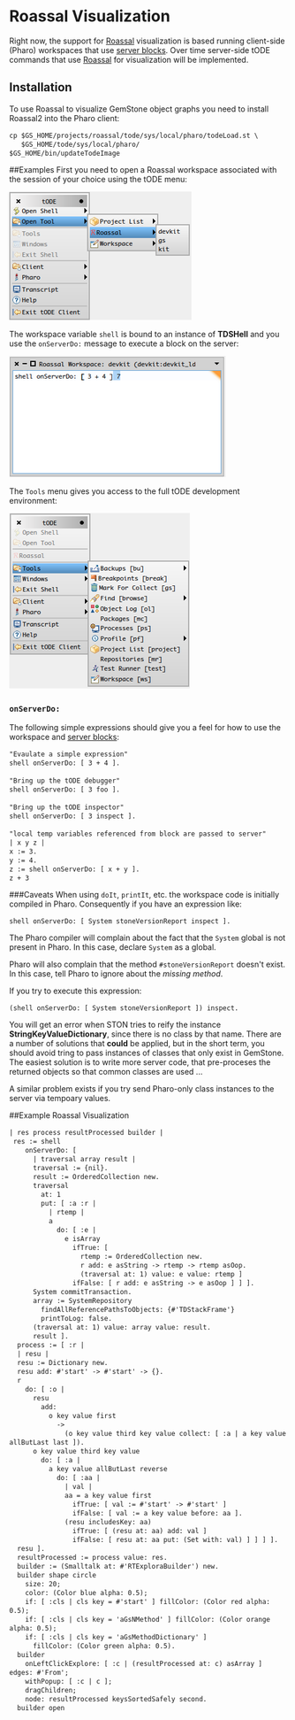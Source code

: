 # Roassal Visualization
Right now, the support for [Roassal][2] visualization is based running client-side (Pharo) workspaces that use [server blocks][1].
Over time server-side tODE commands that use [Roassal][2] for visualization will be implemented.

## Installation
To use Roassal to visualize GemStone object graphs you need to install Roassal2 into the Pharo client: 

```
cp $GS_HOME/projects/roassal/tode/sys/local/pharo/todeLoad.st \
   $GS_HOME/tode/sys/local/pharo/
$GS_HOME/bin/updateTodeImage
```

##Examples
First you need to open a Roassal workspace associated with the session of your choice using the tODE menu:

![roassal tode menu][3]

The workspace variable `shell` is bound to an instance of **TDSHell** and you use the `onServerDo:` message to execute a block on the server:

![roassal tode workspace][4]

The `Tools` menu gives you access to the full tODE development environment:

![tode tools menu][5]

### `onServerDo:`
The following simple expressions should give you a feel for how to use the workspace and [server blocks][1]:

```Smalltalk
"Evaulate a simple expression"
shell onServerDo: [ 3 + 4 ]. 

"Bring up the tODE debugger"
shell onServerDo: [ 3 foo ].

"Bring up the tODE inspector"
shell onServerDo: [ 3 inspect ].

"local temp variables referenced from block are passed to server"
| x y z |
x := 3.
y := 4.
z := shell onServerDo: [ x + y ].
z + 3
```

###Caveats
When using `doIt`, `printIt`, etc. the workspace code is initially compiled in Pharo.
Consequently if you have an expression like:

```Smalltalk
shell onServerDo: [ System stoneVersionReport inspect ].
```

The Pharo compiler will complain about the fact that the `System` global is not present in Pharo.
In this case, declare `System` as a global.

Pharo will also complain that the method `#stoneVersionReport` doesn't exist.
In this case, tell Pharo to ignore about the *missing method*.


If you try to execute this expression:

```Smalltalk
(shell onServerDo: [ System stoneVersionReport ]) inspect.
```

You will get an error when STON tries to reify the instance **StringKeyValueDictionary**, since there is no class by that name.
There are a number of solutions that **could** be applied, but in the short term, you should avoid tring to pass instances of classes that only exist in GemStone.
The easiest solution is to write more server code, that pre-proceses the returned objects so that common classes are used ...

A similar problem exists if you try send Pharo-only class instances to the server via tempoary values.

##Example Roassal Visualization

```Smalltalk
| res process resultProcessed builder |
 res := shell
    onServerDo: [ 
      | traversal array result |
      traversal := {nil}.
      result := OrderedCollection new.
      traversal
        at: 1
        put: [ :a :r | 
          | rtemp |
          a
            do: [ :e | 
              e isArray
                ifTrue: [ 
                  rtemp := OrderedCollection new.
                  r add: e asString -> rtemp -> rtemp asOop.
                  (traversal at: 1) value: e value: rtemp ]
                ifFalse: [ r add: e asString -> e asOop ] ] ].
      System commitTransaction.
      array := SystemRepository
        findAllReferencePathsToObjects: {#'TDStackFrame'}
        printToLog: false.
      (traversal at: 1) value: array value: result.
      result ].
  process := [ :r | 
  | resu |
  resu := Dictionary new.
  resu add: #'start' -> #'start' -> {}.
  r
    do: [ :o | 
      resu
        add:
          o key value first
            ->
              (o key value third key value collect: [ :a | a key value allButLast last ]).
      o key value third key value
        do: [ :a | 
          a key value allButLast reverse
            do: [ :aa | 
              | val |
              aa = a key value first
                ifTrue: [ val := #'start' -> #'start' ]
                ifFalse: [ val := a key value before: aa ].
              (resu includesKey: aa)
                ifTrue: [ (resu at: aa) add: val ]
                ifFalse: [ resu at: aa put: (Set with: val) ] ] ] ].
  resu ].
  resultProcessed := process value: res.
  builder := (Smalltalk at: #'RTExploraBuilder') new.
  builder shape circle
    size: 20;
    color: (Color blue alpha: 0.5);
    if: [ :cls | cls key = #'start' ] fillColor: (Color red alpha: 0.5);
    if: [ :cls | cls key = 'aGsNMethod' ] fillColor: (Color orange alpha: 0.5);
    if: [ :cls | cls key = 'aGsMethodDictionary' ]
      fillColor: (Color green alpha: 0.5).
  builder
    onLeftClickExplore: [ :c | (resultProcessed at: c) asArray ] edges: #'From';
    withPopup: [ :c | c ];
    dragChildren;
    node: resultProcessed keysSortedSafely second.
  builder open
```

[1]: ../../docs/articles/todeServerBlocks.md
[2]: http://objectprofile.com/Roassal.html
[3]: ../../docs/images/roassalMenu.png
[4]: ../../docs/images/roassalWorkspace.png
[5]: ../../docs/images/todeToolsMenu.png
